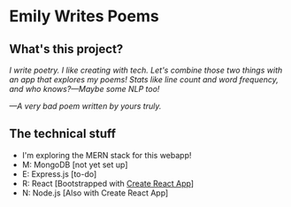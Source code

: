 # Emily Writes Poems

## What's this project?
*I write poetry.*
*I like creating with tech.*
*Let's combine those two things*
*with an app that explores my poems!*
*Stats like line count and word frequency,*
*and who knows?—Maybe some NLP too!*

*—A very bad poem written by yours truly.*


## The technical stuff
* I'm exploring the MERN stack for this webapp!
* M: MongoDB [not yet set up]
* E: Express.js [to-do]
* R: React [Bootstrapped with [Create React App](https://github.com/facebook/create-react-app)]
* N: Node.js [Also with Create React App]
